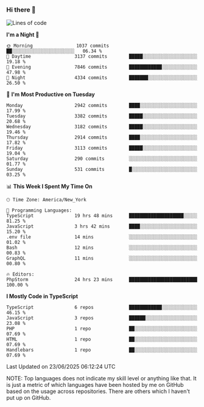 ### Hi there 👋

<!--
**LynxJinxxy/LynxJinxxy** is a ✨ _special_ ✨ repository because its `README.md` (this file) appears on your GitHub profile.

Here are some ideas to get you started:

- 🔭 I’m currently working on ...
- 🌱 I’m currently learning ...
- 👯 I’m looking to collaborate on ...
- 🤔 I’m looking for help with ...
- 💬 Ask me about ...
- 📫 How to reach me: ...
- 😄 Pronouns: ...
- ⚡ Fun fact: ...
-->

<!--START_SECTION:waka-->
![Lines of code](https://img.shields.io/badge/From%20Hello%20World%20I%27ve%20Written-24.9%20million%20lines%20of%20code-blue)

**I'm a Night 🦉** 

```text
🌞 Morning                1037 commits        ██░░░░░░░░░░░░░░░░░░░░░░░   06.34 % 
🌆 Daytime                3137 commits        █████░░░░░░░░░░░░░░░░░░░░   19.18 % 
🌃 Evening                7846 commits        ████████████░░░░░░░░░░░░░   47.98 % 
🌙 Night                  4334 commits        ███████░░░░░░░░░░░░░░░░░░   26.50 % 
```
📅 **I'm Most Productive on Tuesday** 

```text
Monday                   2942 commits        ████░░░░░░░░░░░░░░░░░░░░░   17.99 % 
Tuesday                  3382 commits        █████░░░░░░░░░░░░░░░░░░░░   20.68 % 
Wednesday                3182 commits        █████░░░░░░░░░░░░░░░░░░░░   19.46 % 
Thursday                 2914 commits        ████░░░░░░░░░░░░░░░░░░░░░   17.82 % 
Friday                   3113 commits        █████░░░░░░░░░░░░░░░░░░░░   19.04 % 
Saturday                 290 commits         ░░░░░░░░░░░░░░░░░░░░░░░░░   01.77 % 
Sunday                   531 commits         █░░░░░░░░░░░░░░░░░░░░░░░░   03.25 % 
```


📊 **This Week I Spent My Time On** 

```text
🕑︎ Time Zone: America/New_York

💬 Programming Languages: 
TypeScript               19 hrs 48 mins      ████████████████████░░░░░   81.25 % 
JavaScript               3 hrs 42 mins       ████░░░░░░░░░░░░░░░░░░░░░   15.20 % 
.env file                14 mins             ░░░░░░░░░░░░░░░░░░░░░░░░░   01.02 % 
Bash                     12 mins             ░░░░░░░░░░░░░░░░░░░░░░░░░   00.83 % 
GraphQL                  11 mins             ░░░░░░░░░░░░░░░░░░░░░░░░░   00.80 % 

🔥 Editors: 
PhpStorm                 24 hrs 23 mins      █████████████████████████   100.00 % 
```

**I Mostly Code in TypeScript** 

```text
TypeScript               6 repos             ████████████░░░░░░░░░░░░░   46.15 % 
JavaScript               3 repos             ██████░░░░░░░░░░░░░░░░░░░   23.08 % 
PHP                      1 repo              ██░░░░░░░░░░░░░░░░░░░░░░░   07.69 % 
HTML                     1 repo              ██░░░░░░░░░░░░░░░░░░░░░░░   07.69 % 
Handlebars               1 repo              ██░░░░░░░░░░░░░░░░░░░░░░░   07.69 % 
```




 Last Updated on 23/06/2025 06:12:24 UTC
<!--END_SECTION:waka-->
NOTE: Top languages does not indicate my skill level or anything like that. It is just a metric of which languages have been hosted by me on GitHub based on the usage across repositories. There are others which I haven't put up on GitHub.

